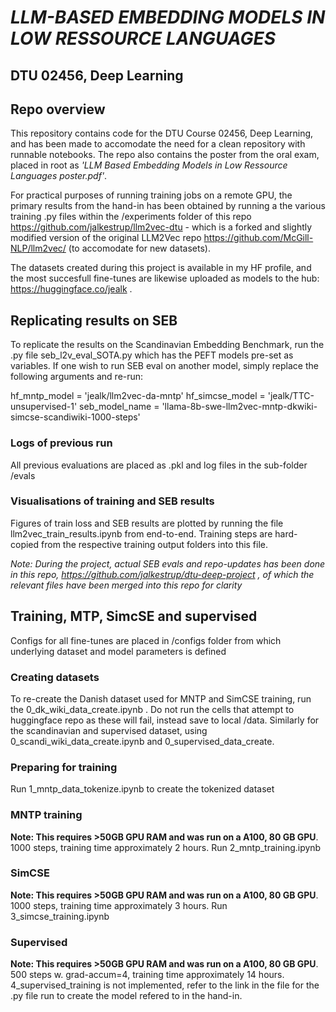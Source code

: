 # *LLM-BASED EMBEDDING MODELS IN LOW RESSOURCE LANGUAGES*
##  DTU 02456, Deep Learning

## Repo overview
This repository contains code for the DTU Course 02456, Deep Learning, and has been made to accomodate the need for a clean repository with runnable notebooks.
The repo also contains the poster from the oral exam, placed in root as *'LLM Based Embedding Models in Low Ressource Languages poster.pdf'*.

For practical purposes of running training jobs on a remote GPU, the primary results from the hand-in has been obtained by running a the various training .py files within the /experiments folder of this repo https://github.com/jalkestrup/llm2vec-dtu - which is a forked and slightly modified version of the original LLM2Vec repo https://github.com/McGill-NLP/llm2vec/ (to accomodate for new datasets).

The datasets created during this project is available in my HF profile, and the most succesfull fine-tunes are likewise uploaded as models to the hub: https://huggingface.co/jealk .

## Replicating results on SEB
To replicate the results on the Scandinavian Embedding Benchmark, run the .py file seb_l2v_eval_SOTA.py which has the PEFT models pre-set as variables. If one wish to run SEB eval on another model, simply replace the following arguments and re-run:

hf_mntp_model = 'jealk/llm2vec-da-mntp'
hf_simcse_model = 'jealk/TTC-unsupervised-1'
seb_model_name = 'llama-8b-swe-llm2vec-mntp-dkwiki-simcse-scandiwiki-1000-steps'

### Logs of previous run
All previous evaluations are placed as .pkl and log files in the sub-folder /evals

### Visualisations of training and SEB results
Figures of train loss and SEB results are plotted by running the file llm2vec_train_results.ipynb from end-to-end. 
Training steps are hard-copied from the respective training output folders into this file.

*Note: During the project, actual SEB evals and repo-updates has been done in this repo, https://github.com/jalkestrup/dtu-deep-project , of which the relevant files have been merged into this repo for clarity*

## Training, MTP, SimcSE and supervised
Configs for all fine-tunes are placed in /configs folder from which underlying dataset and model parameters is defined

### Creating datasets
To re-create the Danish dataset used for MNTP and SimCSE training, run the 0_dk_wiki_data_create.ipynb . Do not run the cells that attempt to huggingface repo as these will fail, instead save to local /data. Similarly for the scandinavian and supervised dataset, using 0_scandi_wiki_data_create.ipynb and 0_supervised_data_create.

### Preparing for training
Run 1_mntp_data_tokenize.ipynb to create the tokenized dataset

### MNTP training
**Note: This requires >50GB GPU RAM and was run on a A100, 80 GB GPU**. 1000 steps, training time approximately 2 hours.
Run 2_mntp_training.ipynb

### SimCSE
**Note: This requires >50GB GPU RAM and was run on a A100, 80 GB GPU**. 1000 steps, training time approximately 3 hours.
Run 3_simcse_training.ipynb

### Supervised
**Note: This requires >50GB GPU RAM and was run on a A100, 80 GB GPU**.  500 steps w. grad-accum=4, training time approximately 14 hours.
4_supervised_training is not implemented, refer to the link in the file for the .py file run to create the model refered to in the hand-in.




